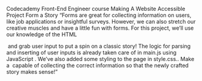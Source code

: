 Codecademy Front-End Engineer course
Making A Website Accessible
Project Form a Story
“Forms are great for collecting information on users, like job applications or insightful surveys. However, we can also stretch our creative muscles and have a little fun with forms. For this project, we’ll use our knowledge of the HTML <form> and grab user input to put a spin on a classic story!
The logic for parsing and inserting of user inputs is already taken care of in main.js using JavaScript . We’ve also added some styling to the page in style.css..
Make a <form> capable of collecting the correct information so that the newly crafted story makes sense!”
